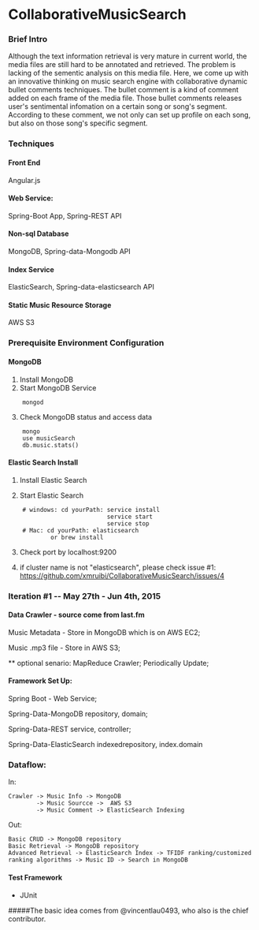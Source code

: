 
# CollaborativeMusicSearch

### Brief Intro
Although the text information retrieval is very mature in current world, the media files are still hard to be annotated and retrieved. The problem is lacking of the sementic analysis on this media file. Here, we come up with an innovative thinking on music search engine with collaborative dynamic bullet comments techniques. The bullet comment is a kind of comment added on each frame of the media file. Those bullet comments releases user's sentimental infomation on a certain song or song's segment. According to these comment, we not only can set up profile on each song, but also on those song's specific segment. 

### Techniques
#### Front End
Angular.js

#### Web Service:
Spring-Boot App,
Spring-REST API

#### Non-sql Database 
MongoDB,
Spring-data-Mongodb API

#### Index Service
ElasticSearch,
Spring-data-elasticsearch API

#### Static Music Resource Storage
AWS S3


### Prerequisite Environment Configuration
#### MongoDB  
1. Install MongoDB
2. Start MongoDB Service
```
	mongod
```
3. Check MongoDB status and access data 
```
	mongo
	use musicSearch
	db.music.stats()
```

#### Elastic Search Install

1. Install Elastic Search

2. Start Elastic Search 
```
	# windows: cd yourPath: service install
							service start
							service stop
	# Mac: cd yourPath: elasticsearch
			or brew install
```
3. Check port by localhost:9200

4. if cluster name is not "elasticsearch", please check issue #1:
	https://github.com/xmruibi/CollaborativeMusicSearch/issues/4

### Iteration #1 -- May 27th - Jun 4th, 2015

#### Data Crawler - source come from last.fm

Music Metadata - Store in MongoDB which is on AWS EC2;

Music .mp3 file - Store in AWS S3;

** optional senario: MapReduce Crawler; Periodically Update; 


#### Framework Set Up:

Spring Boot - Web Service;

Spring-Data-MongoDB repository, domain;

Spring-Data-REST service, controller;

Spring-Data-ElasticSearch indexedrepository, index.domain

### Dataflow:

In: 

    Crawler -> Music Info -> MongoDB 
            -> Music Sourcce ->  AWS S3 
            -> Music Comment -> ElasticSearch Indexing 

Out:

    Basic CRUD -> MongoDB repository
    Basic Retrieval -> MongoDB repository
    Advanced Retrieval -> ElasticSearch Index -> TFIDF ranking/customized ranking algorithms -> Music ID -> Search in MongoDB 
    



#### Test Framework

- JUnit






#####The basic idea comes from @vincentlau0493, who also is the chief contributor. 
